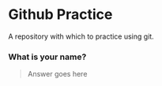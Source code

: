 # Github Practice

A repository with which to practice using git.

### What is your name?

> Answer goes here

